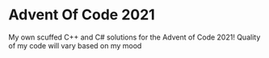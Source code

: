 # Advent Of Code 2021
My own scuffed C++ and C# solutions for the Advent of Code 2021!
Quality of my code will vary based on my mood
